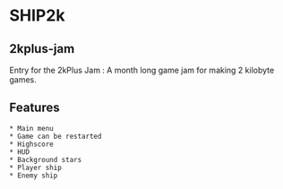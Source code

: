 # SHIP2k

## 2kplus-jam

Entry for the 2kPlus Jam : A month long game jam for making 2 kilobyte games.

## Features

    * Main menu
    * Game can be restarted
    * Highscore
    * HUD
    * Background stars
    * Player ship
    * Enemy ship

